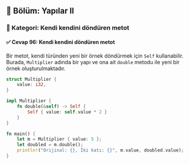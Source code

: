 ## 📘 Bölüm: Yapılar II  
### 🔹 Kategori: Kendi kendini döndüren metot  
#### ✅ Cevap 96: Kendi kendini döndüren metot

Bir metot, kendi türünden yeni bir örnek döndürmek için `Self` kullanabilir. Burada, `Multiplier` adında bir yapı ve ona ait `double` metodu ile yeni bir örnek oluşturulmaktadır.

```rust
struct Multiplier {
    value: i32,
}

impl Multiplier {
    fn double(&self) -> Self {
        Self { value: self.value * 2 }
    }
}

fn main() {
    let m = Multiplier { value: 5 };
    let doubled = m.double();
    println!("Orijinal: {}, İki katı: {}", m.value, doubled.value);
}
```
